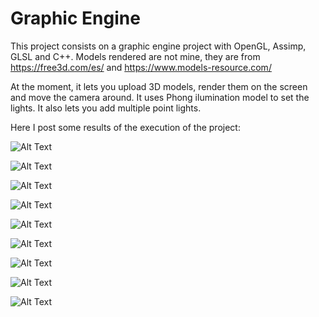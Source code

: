 # Graphic Engine

This project consists on a graphic engine project with OpenGL, Assimp, GLSL and C++. Models rendered are not mine, they are from https://free3d.com/es/ and https://www.models-resource.com/

At the moment, it lets you upload 3D models, render them on the screen and move the camera around. It uses Phong ilumination model to set the lights.
It also lets you add multiple point lights.

Here I post some results of the execution of the project:

![Alt Text](https://raw.githubusercontent.com/JorgeURJC/GraphicEngine/master/GameEngine/Results/goku.PNG)

![Alt Text](https://raw.githubusercontent.com/JorgeURJC/GraphicEngine/master/GameEngine/Results/multiplePointLights.PNG)

![Alt Text](https://raw.githubusercontent.com/JorgeURJC/GraphicEngine/master/GameEngine/Results/spotLight.PNG)

![Alt Text](https://raw.githubusercontent.com/JorgeURJC/GraphicEngine/master/GameEngine/Results/aoi.PNG)

![Alt Text](https://raw.githubusercontent.com/JorgeURJC/GraphicEngine/master/GameEngine/Results/jonny.PNG)

![Alt Text](https://raw.githubusercontent.com/JorgeURJC/GraphicEngine/master/GameEngine/Results/monokuma.PNG)

![Alt Text](https://raw.githubusercontent.com/JorgeURJC/GraphicEngine/master/GameEngine/Results/togami.PNG)

![Alt Text](https://raw.githubusercontent.com/JorgeURJC/GraphicEngine/master/GameEngine/Results/worm.PNG)

![Alt Text](https://raw.githubusercontent.com/JorgeURJC/GraphicEngine/master/GameEngine/Results/animation.gif)
